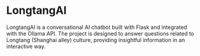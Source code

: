 # LongtangAI
LongtangAI is a conversational AI chatbot built with Flask and integrated with the Ollama API. The project is designed to answer questions related to Longtang (Shanghai alley) culture, providing insightful information in an interactive way.
